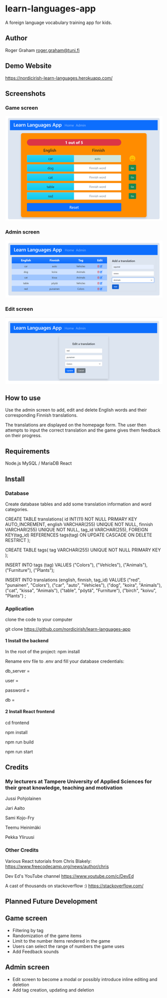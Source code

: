# learn-languages-app

A foreign language vocabulary training app for kids.

## Author

Roger Graham roger.graham@tuni.fi

## Demo Website

https://nordicirish-learn-languages.herokuapp.com/

## Screenshots

### Game screen

![Screenshot](docs/images/screenshot1.png)

### Admin screen

![Screenshot](docs/images/screenshot2.png)

### Edit screen

![Screenshot](docs/images/screenshot3.png)

## How to use

Use the admin screen to add, edit and delete English words and their corresponding Finnish translations.

The translations are displayed on the homepage form. The user then attempts to input the correct translation and the game gives them feedback on their progress.

## Requirements

Node.js
MySQL / MariaDB
React

## Install

### Database

Create database tables and add some translation information and word categories.

CREATE TABLE translations(
id INT(11) NOT NULL PRIMARY KEY AUTO_INCREMENT,
english VARCHAR(255) UNIQUE NOT NULL,
finnish VARCHAR(255) UNIQUE NOT NULL,
tag_id VARCHAR(255),
FOREIGN KEY(tag_id) REFERENCES tags(tag) ON UPDATE CASCADE ON DELETE RESTRICT
);

CREATE TABLE tags(
tag VARCHAR(255) UNIQUE NOT NULL PRIMARY KEY
);

INSERT INTO
tags (tag)
VALUES
("Colors"),
("Vehicles"),
("Animals"),
("Furniture"),
("Plants");

INSERT INTO
translations (english, finnish, tag_id)
VALUES
("red", "punainen", "Colors"),
("car", "auto", "Vehicles"),
("dog", "koira", "Animals"),
("cat", "kissa", "Animals"),
("table", "pöytä", "Furniture"),
("birch", "koivu", "Plants")
;

### Application

clone the code to your computer

git clone https://github.com/nordicirish/learn-languages-app

#### 1 Install the backend

In the root of the project:
npm install

Rename env file to .env and fill your database credentials:

db_server =

user =

password =

db =

#### 2 Install React frontend

cd frontend

npm install

npm run build

npm run start

## Credits

### My lecturers at Tampere University of Applied Sciences for their great knowledge, teaching and motivation

Jussi Pohjolainen

Jari Aalto

Sami Kojo-Fry

Teemu Heinimäki

Pekka Yliruusi

### Other Credits

Various React tutorials from Chris Blakely:
https://www.freecodecamp.org/news/author/chris

Dev Ed's YouTube channel
https://www.youtube.com/c/DevEd

A cast of thousands on stackoverflow :) https://stackoverflow.com/

## Planned Future Development

## Game screen

- Filtering by tag
- Randomization of the game items
- Limit to the number items rendered in the game
- Users can select the range of numbers the game uses
- Add Feedback sounds

## Admin screen

- Edit screen to become a modal or possibly introduce inline editing and deletion
- Add tag creation, updating and deletion
